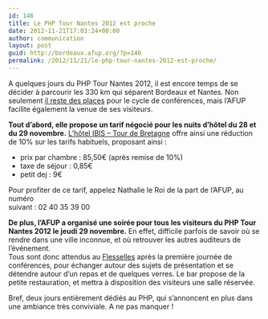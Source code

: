 ```yaml
---
id: 146
title: Le PHP Tour Nantes 2012 est proche
date: 2012-11-21T17:03:24+00:00
author: communication
layout: post
guid: http://bordeaux.afup.org/?p=146
permalink: /2012/11/21/le-php-tour-nantes-2012-est-proche/
---
```

A quelques jours du PHP Tour Nantes 2012, il est encore temps de se décider à parcourir les 330 km qui séparent Bordeaux et Nantes. Non seulement [il reste des places](http://afup.org/pages/phptournantes2012/inscription.php) pour le cycle de conférences, mais l&rsquo;AFUP facilite également la venue de ses visiteurs.

**Tout d&rsquo;abord, elle propose un tarif négocié pour les nuits d&rsquo;hôtel du 28 et du 29 novembre.** [L&rsquo;hôtel IBIS &#8211; Tour de Bretagne](http://www.accorhotels.com/fr/hotel-1394-ibis-nantes-centre-tour-bretagne/index.shtml) offre ainsi une réduction de 10% sur les tarifs habituels, proposant ainsi :

  * prix par chambre : 85,50€ (après remise de 10%)
  * taxe de séjour : 0,85€
  * petit dej : 9€

Pour profiter de ce tarif, appelez Nathalie le Roi de la part de l&rsquo;AFUP, au numéro  
suivant : 02 40 35 39 00

**De plus, l&rsquo;AFUP a organisé une soirée pour tous les visiteurs du PHP Tour Nantes 2012 le jeudi 29 novembre.** En effet, difficile parfois de savoir où se rendre dans une ville inconnue, et où retrouver les autres auditeurs de l&rsquo;événement.  
Tous sont donc attendus au [Flesselles](http://www.cityvox.fr/restaurants_nantes/le-flesselles_27437/Profil-Lieu) après la première journée de conférences, pour échanger autour des sujets de présentation et se détendre autour d&rsquo;un repas et de quelques verres. Le bar propose de la petite restauration, et mettra à disposition des visiteurs une salle réservée.

Bref, deux jours entièrement dédiés au PHP, qui s&rsquo;annoncent en plus dans une ambiance très conviviale. A ne pas manquer !